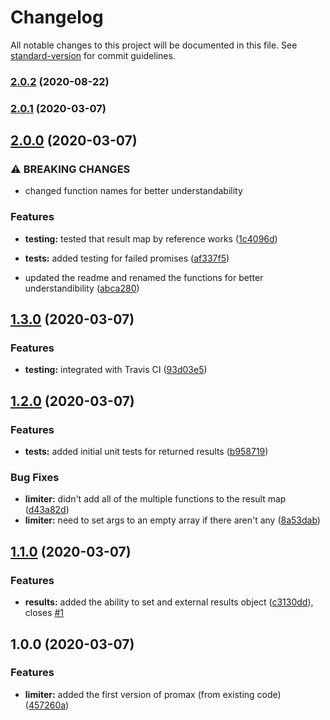 # Changelog

All notable changes to this project will be documented in this file. See [standard-version](https://github.com/conventional-changelog/standard-version) for commit guidelines.

### [2.0.2](https://github.com/entrostat/promax/compare/v2.0.1...v2.0.2) (2020-08-22)

### [2.0.1](https://github.com/entrostat/promax/compare/v2.0.0...v2.0.1) (2020-03-07)

## [2.0.0](https://github.com/entrostat/promax/compare/v1.3.0...v2.0.0) (2020-03-07)


### ⚠ BREAKING CHANGES

* changed function names for better understandability

### Features

* **testing:** tested that result map by reference works ([1c4096d](https://github.com/entrostat/promax/commit/1c4096d4b0b85c937eb51bc39c8c198404d1113f))
* **tests:** added testing for failed promises ([af337f5](https://github.com/entrostat/promax/commit/af337f584e4c5fb9240a92c4bbc695a188bba2e1))


* updated the readme and renamed the functions for better understandibility ([abca280](https://github.com/entrostat/promax/commit/abca2801da9b0556d9db06204f2a5e85206f20ef))

## [1.3.0](https://github.com/entrostat/promax/compare/v1.2.0...v1.3.0) (2020-03-07)


### Features

* **testing:** integrated with Travis CI ([93d03e5](https://github.com/entrostat/promax/commit/93d03e55bf7d01b93cfb6fa0565b981567c56ed5))

## [1.2.0](https://github.com/entrostat/promax/compare/v1.1.0...v1.2.0) (2020-03-07)


### Features

* **tests:** added initial unit tests for returned results ([b958719](https://github.com/entrostat/promax/commit/b958719d8e4c658b056c8f0343cf7c74cafa9b39))


### Bug Fixes

* **limiter:** didn't add all of the multiple functions to the result map ([d43a82d](https://github.com/entrostat/promax/commit/d43a82d92b77a52a484438b6aa8983a862057298))
* **limiter:** need to set args to an empty array if there aren't any ([8a53dab](https://github.com/entrostat/promax/commit/8a53dab453cf959d656cd70514dd083ebe990f29))

## [1.1.0](https://github.com/entrostat/promax/compare/v1.0.0...v1.1.0) (2020-03-07)


### Features

* **results:** added the ability to set and external results object ([c3130dd](https://github.com/entrostat/promax/commit/c3130dd62d3b613d939ecca2a68fb070a491a258)), closes [#1](https://github.com/entrostat/promax/issues/1)

## 1.0.0 (2020-03-07)


### Features

* **limiter:** added the first version of promax (from existing code) ([457260a](https://github.com/entrostat/promax/commit/457260a9ba4a89a69f23c2275f7411b1f4f241aa))
